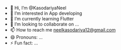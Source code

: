 - 👋 Hi, I’m @KasodariyaNeel
- 👀 I’m interested in App developing
- 🌱 I’m currently learning Flutter
- 💞️ I’m looking to collaborate on ...
- 📫 How to reach me neelkasodariya12@gmail.com
- 😄 Pronouns: ...
- ⚡ Fun fact: ...

<!---
KasodariyaNeel/KasodariyaNeel is a ✨ special ✨ repository because its `README.md` (this file) appears on your GitHub profile.
You can click the Preview link to take a look at your changes.
--->

